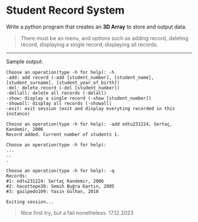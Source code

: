 # Student Record System

Write a python program that creates an **3D Array** to store and output data. 
>There must be an menu, and options such as adding record, deleting record, displaying a single record, displaying all records.
---
Sample output:

	Choose an operation(type -h for help): -h
	-add: add record (-add [student_number], [student_name], [student_surname], [student_year_of_birth])
	-del: delete record (-del [student_number])
	-dellall: delete all records (-delall)
	-show: display a single record (-show [student_number])
	-showall: display all records (-showall)
	-exit: exit session (exit and display everyting recorded in this instance)

	Choose an operation(type -h for help): -add odtu231224, Sertaç, Kandemir, 2006
	Record added. Current number of students 1.

	Choose an operation(type -h for help):
	...
	..
	.

	Choose an operation(type -h for help): -q
	Records: 
	#1: odtu231224: Sertaç Kandemir, 2006
	#2: hacettepe38: Semih Buğra Kartın, 2005
	#3: gazipedo109: Yasin Gülhan, 2010

	Exiting session...


> Nice first try, but a fail nonetheless. 17.12.2023